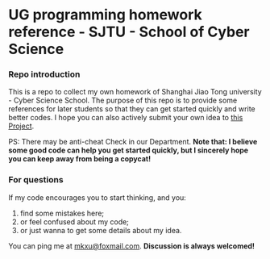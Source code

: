 # UG programming homework reference - SJTU - School of Cyber Science

### Repo introduction

This is a repo to collect my own homework of  Shanghai Jiao Tong university - Cyber Science School. The purpose of this repo is to provide some references for later students so that they can get started quickly and write better codes. I hope you can also actively submit your own idea to [this Project](https://github.com/SJTU-SCS/awesome-scs). 

PS: There may be anti-cheat Check in our Department. **Note that: I believe some good code can help you get started quickly, but I sincerely hope you can keep away from being a copycat!**

### For questions

If my code encourages you to start thinking, and you:

1. find some mistakes here; 
2. or feel confused about my code;
3. or just wanna to get some details about my idea.

You can ping me at [mkxu@foxmail.com](mailto:mkxu@foxmail.com). **Discussion is always welcomed!**